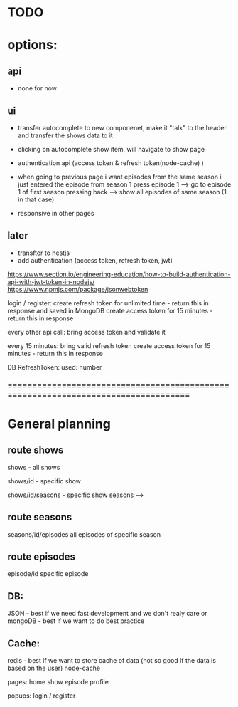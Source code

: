 # TODO

# options:

## api

- none for now

## ui

- transfer autocomplete to new componenet, make it "talk" to the header and transfer the shows data to it

- clicking on autocomplete show item, will navigate to show page

- authentication api (access token & refresh token(node-cache) )

- when going to previous page i want episodes from the same season i just entered the episode from
  season 1 press episode 1 --> go to episode 1 of first season
  pressing back --> show all episodes of same season (1 in that case)

- responsive in other pages

## later

- transfter to nestjs
- add authentication (access token, refresh token, jwt)

https://www.section.io/engineering-education/how-to-build-authentication-api-with-jwt-token-in-nodejs/
https://www.npmjs.com/package/jsonwebtoken

login / register:
create refresh token for unlimited time - return this in response and saved in MongoDB
create access token for 15 minutes - return this in response

every other api call:
bring access token and validate it

every 15 minutes:
bring valid refresh token
create access token for 15 minutes - return this in response

DB RefreshToken:
used: number

### ==================================================================================

# General planning

## route shows

shows - all shows

shows/id - specific show

shows/id/seasons - specific show seasons -->

## route seasons

seasons/id/episodes all episodes of specific season

## route episodes

episode/id specific episode

## DB:

JSON - best if we need fast development and we don't realy care
or
mongoDB - best if we want to do best practice

## Cache:

redis - best if we want to store cache of data (not so good if the data is based on the user)
node-cache

pages:
home
show
episode
profile

popups:
login / register
